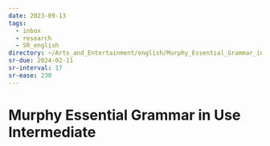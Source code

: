 ```yaml
---
date: 2023-09-13
tags:
  - inbox
  - research
  - SR_english
directory: ~/Arts_and_Entertainment/english/Murphy_Essential_Grammar_in_Use_Intermediate
sr-due: 2024-02-11
sr-interval: 17
sr-ease: 230
---
```


# Murphy Essential Grammar in Use Intermediate


